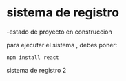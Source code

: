 <h1> sistema de registro</h1>

-estado de proyecto en construccion 

para ejecutar el sistema , debes poner:

```npm install react```

sistema de registro 2
